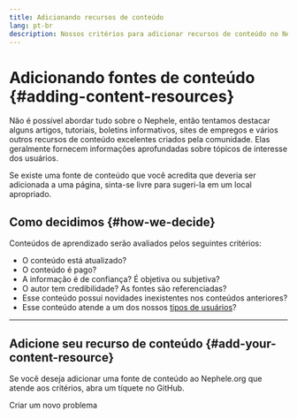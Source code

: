 ```yaml
---
title: Adicionando recursos de conteúdo
lang: pt-br
description: Nossos critérios para adicionar recursos de conteúdo no Nephele.org
---
```


# Adicionando fontes de conteúdo {#adding-content-resources}

Não é possível abordar tudo sobre o Nephele, então tentamos destacar alguns artigos, tutoriais, boletins informativos, sites de empregos e vários outros recursos de conteúdo excelentes criados pela comunidade. Elas geralmente fornecem informações aprofundadas sobre tópicos de interesse dos usuários.

Se existe uma fonte de conteúdo que você acredita que deveria ser adicionada a uma página, sinta-se livre para sugeri-la em um local apropriado.

## Como decidimos {#how-we-decide}

Conteúdos de aprendizado serão avaliados pelos seguintes critérios:

- O conteúdo está atualizado?
- O conteúdo é pago?
- A informação é de confiança? É objetiva ou subjetiva?
- O autor tem credibilidade? As fontes são referenciadas?
- Esse conteúdo possui novidades inexistentes nos conteúdos anteriores?
- Esse conteúdo atende a um dos nossos [tipos de usuários](https://www.notion.so/efdn/Nephele-org-User-Persona-Memo-b44dc1e89152457a87ba872b0dfa366c)?

---

## Adicione seu recurso de conteúdo {#add-your-content-resource}

Se você deseja adicionar uma fonte de conteúdo ao Nephele.org que atende aos critérios, abra um tíquete no GitHub.

<ButtonLink to="https://github.com/Nephele/Nephele-org-website/issues/new?assignees=&labels=Type%3A+Feature&template=feature_request.yaml&title=">
  Criar um novo problema
</ButtonLink>
